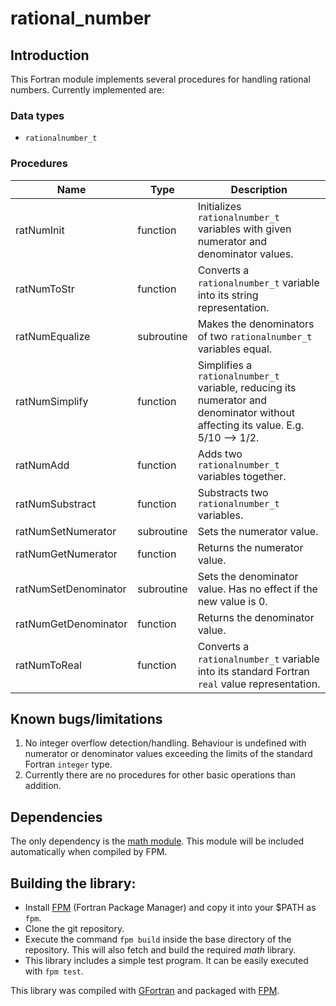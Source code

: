 # rational_number

## Introduction

This Fortran module implements several procedures for handling rational numbers. Currently implemented are:

### Data types

* `rationalnumber_t`

### Procedures


| Name | Type | Description |
| --------- | ----- | ----------- |
| ratNumInit | function | Initializes `rationalnumber_t` variables with given numerator and denominator values. | 
| ratNumToStr | function | Converts a `rationalnumber_t` variable into its string representation. |
| ratNumEqualize | subroutine | Makes the denominators of two `rationalnumber_t` variables equal. |
| ratNumSimplify | function | Simplifies a `rationalnumber_t` variable, reducing its numerator and denominator without affecting its value. E.g. 5/10 --> 1/2. |
| ratNumAdd | function | Adds two `rationalnumber_t` variables together. |
| ratNumSubstract | function | Substracts two `rationalnumber_t` variables. |
| ratNumSetNumerator | subroutine | Sets the numerator value. |
| ratNumGetNumerator | function | Returns the numerator value. |
| ratNumSetDenominator | subroutine | Sets the denominator value. Has no effect if the new value is 0. |
| ratNumGetDenominator | function | Returns the denominator value. |
| ratNumToReal | function | Converts a `rationalnumber_t` variable into its standard Fortran `real` value representation. |

## Known bugs/limitations

1. No integer overflow detection/handling. Behaviour is undefined with numerator or denominator values exceeding the limits of the standard Fortran `integer` type.
2. Currently there are no procedures for other basic operations than addition.

## Dependencies

The only dependency is the [math module](https://github.com/art-rasa/math). This module will be included automatically when compiled by FPM.

## Building the library:

* Install [FPM](https://github.com/fortran-lang/fpm) (Fortran Package Manager) and copy it into your $PATH as `fpm`.
* Clone the git repository.
* Execute the command `fpm build` inside the base directory of the repository. This will also fetch and build the required *math* library.
* This library includes a simple test program. It can be easily executed with `fpm test`.

This library was compiled with [GFortran](https://gcc.gnu.org/fortran/) and packaged with [FPM](https://github.com/fortran-lang/fpm).


